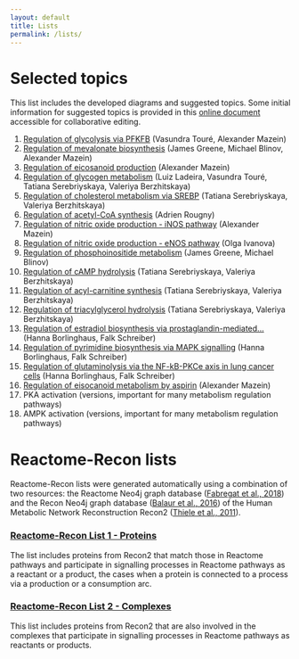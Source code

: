 ```yaml
---
layout: default
title: Lists
permalink: /lists/
---
```


# Selected topics

This list includes the developed diagrams and suggested topics. Some initial information for suggested topics is provided in this [online document](https://docs.google.com/document/d/1gk5YU7tp95t3LJwD252geeZupY-QJU6CikFAbsRQeRI/edit?usp=sharing) accessible for collaborative editing.

1. <a href="/glycolysis/">Regulation of glycolysis via PFKFB</a> (Vasundra Touré, Alexander Mazein)
1. <a href="/mevalonate/">Regulation of mevalonate biosynthesis</a> (James Greene, Michael Blinov, Alexander Mazein)
1. <a href="/eicosanoids/">Regulation of eicosanoid production</a> (Alexander Mazein)
1. <a href="/glycogen/">Regulation of glycogen metabolism</a> (Luiz Ladeira, Vasundra Touré, Tatiana Serebriyskaya, Valeriya Berzhitskaya)
1. <a href="/srebp/">Regulation of cholesterol metabolism via SREBP</a> (Tatiana Serebriyskaya, Valeriya Berzhitskaya)
1. <a href="/acly/">Regulation of acetyl-CoA synthesis</a> (Adrien Rougny)
1. <a href="/inos/">Regulation of nitric oxide production - iNOS pathway</a> (Alexander Mazein)
1. <a href="/enos/">Regulation of nitric oxide production - eNOS pathway</a> (Olga Ivanova)
1. <a href="/phosphoinositides/">Regulation of phosphoinositide metabolism</a> (James Greene, Michael Blinov)
1. <a href="/camp/">Regulation of cAMP hydrolysis</a> (Tatiana Serebriyskaya, Valeriya Berzhitskaya)
1. <a href="/carnitine/">Regulation of acyl-carnitine synthesis</a> (Tatiana Serebriyskaya, Valeriya Berzhitskaya)
1. <a href="/tag/">Regulation of triacylglycerol hydrolysis</a> (Tatiana Serebriyskaya, Valeriya Berzhitskaya)
1. <a href="/estrogen/">Regulation of estradiol biosynthesis via prostaglandin-mediated...</a> (Hanna Borlinghaus, Falk Schreiber)
1. <a href="/pyrimidine/">Regulation of pyrimidine biosynthesis via MAPK signalling</a> (Hanna Borlinghaus, Falk Schreiber)
1. <a href="/glutaminase/">Regulation of glutaminolysis via the NF-kB-PKCe axis in lung cancer cells</a> (Hanna Borlinghaus, Falk Schreiber)
1. <a href="/aspirin/">Regulation of eisocanoid metabolism by aspirin</a> (Alexander Mazein)
1. PKA activation (versions, important for many metabolism regulation pathways)
1. AMPK activation (versions, important for many metabolism regulation pathways)

# Reactome-Recon lists

Reactome-Recon lists were generated automatically using a combination of two resources: the Reactome Neo4j graph database ([Fabregat et al., 2018](https://doi.org/10.1371/journal.pcbi.1005968)) and the Recon Neo4j graph database ([Balaur et al., 2016](https://doi.org/10.1093/bioinformatics/btw731)) of the Human Metabolic Network Reconstruction Recon2 ([Thiele et al., 2011](https://doi.org/10.1038/nbt.2488)).

### <a href="/reactome-recon-proteins/">Reactome-Recon List 1 - Proteins</a>
  
The list includes proteins from Recon2 that match those in Reactome pathways and participate in signalling processes in Reactome pathways as a reactant or a product, the cases when a protein is connected to a process via a production or a consumption arc.

### <a href="/reactome-recon-complexes/">Reactome-Recon List 2 - Complexes</a>

This list includes proteins from Recon2 that are also involved in the complexes that participate in signalling processes in Reactome pathways as reactants or products.
